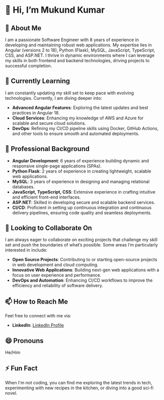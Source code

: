 # 👋 Hi, I’m Mukund Kumar

## 👀 About Me
I am a passionate Software Engineer with 8 years of experience in developing and maintaining robust web applications. My expertise lies in Angular (versions 2 to 18), Python (Flask), MySQL, JavaScript, TypeScript, CSS, and ASP.NET. I thrive in dynamic environments where I can leverage my skills in both frontend and backend technologies, driving projects to successful completion.

## 🌱 Currently Learning
I am constantly updating my skill set to keep pace with evolving technologies. Currently, I am diving deeper into:
- **Advanced Angular Features**: Exploring the latest updates and best practices in Angular 18.
- **Cloud Services**: Enhancing my knowledge of AWS and Azure for scalable and secure cloud solutions.
- **DevOps**: Refining my CI/CD pipeline skills using Docker, GitHub Actions, and other tools to ensure smooth and automated deployments.

## 💼 Professional Background
- **Angular Development**: 6 years of experience building dynamic and responsive single-page applications (SPAs).
- **Python Flask**: 2 years of experience in creating lightweight, scalable web applications.
- **MySQL**: 3 years of experience in designing and managing relational databases.
- **JavaScript, TypeScript, CSS**: Extensive experience in crafting intuitive and efficient front-end interfaces.
- **ASP.NET**: Skilled in developing secure and scalable backend services.
- **CI/CD**: Proficient in setting up continuous integration and continuous delivery pipelines, ensuring code quality and seamless deployments.

## 💞️ Looking to Collaborate On
I am always eager to collaborate on exciting projects that challenge my skill set and push the boundaries of what’s possible. Some areas I’m particularly interested in include:
- **Open Source Projects**: Contributing to or starting open-source projects in web development and cloud computing.
- **Innovative Web Applications**: Building next-gen web applications with a focus on user experience and performance.
- **DevOps and Automation**: Enhancing CI/CD workflows to improve the efficiency and reliability of software delivery.

## 📫 How to Reach Me
Feel free to connect with me via:
- **LinkedIn**: [LinkedIn Profile](https://www.linkedin.com/in/mukundsinghonline/)

## 😄 Pronouns
He/Him

## ⚡ Fun Fact
When I'm not coding, you can find me exploring the latest trends in tech, experimenting with new recipes in the kitchen, or diving into a good sci-fi novel.

<!---
mukunddg/mukunddg is a ✨ special ✨ repository because its `README.md` (this file) appears on your GitHub profile.
You can click the Preview link to take a look at your changes.
--->
